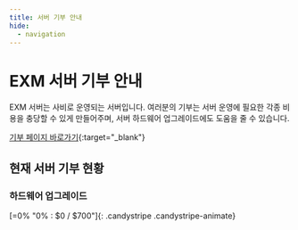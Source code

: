 ```yaml
---
title: 서버 기부 안내
hide:
  - navigation
---
```

# EXM 서버 기부 안내
EXM 서버는 사비로 운영되는 서버입니다.
여러분의 기부는 서버 운영에 필요한 각종 비용을 충당할 수 있게 만들어주며, 서버 하드웨어 업그레이드에도 도움을 줄 수 있습니다.

[기부 페이지 바로가기](https://exm-server.tebex.io/){:target="_blank"}

## 현재 서버 기부 현황
### 하드웨어 업그레이드
[=0% "0% : $0 / $700"]{: .candystripe .candystripe-animate}

